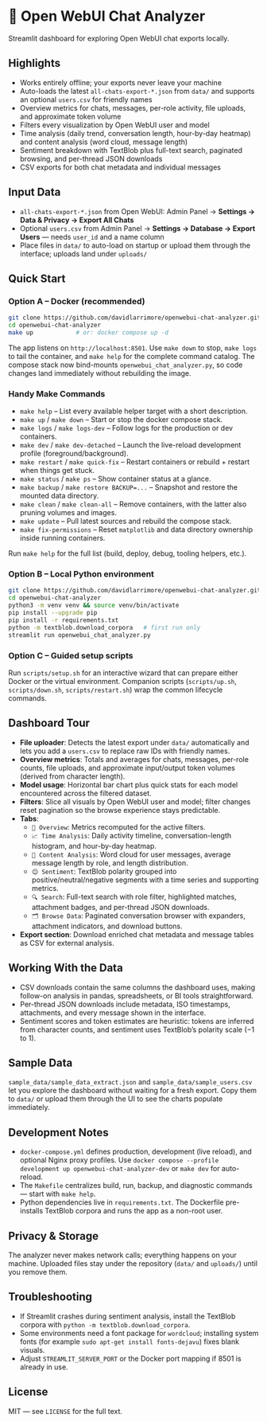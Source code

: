 # 💬 Open WebUI Chat Analyzer

Streamlit dashboard for exploring Open WebUI chat exports locally.

## Highlights

- Works entirely offline; your exports never leave your machine
- Auto-loads the latest `all-chats-export-*.json` from `data/` and supports an optional `users.csv` for friendly names
- Overview metrics for chats, messages, per-role activity, file uploads, and approximate token volume
- Filters every visualization by Open WebUI user and model
- Time analysis (daily trend, conversation length, hour-by-day heatmap) and content analysis (word cloud, message length)
- Sentiment breakdown with TextBlob plus full-text search, paginated browsing, and per-thread JSON downloads
- CSV exports for both chat metadata and individual messages

## Input Data

- `all-chats-export-*.json` from Open WebUI: Admin Panel → **Settings → Data & Privacy → Export All Chats**
- Optional `users.csv` from Admin Panel → **Settings → Database → Export Users** — needs `user_id` and a name column
- Place files in `data/` to auto-load on startup or upload them through the interface; uploads land under `uploads/`

## Quick Start

### Option A – Docker (recommended)

```bash
git clone https://github.com/davidlarrimore/openwebui-chat-analyzer.git
cd openwebui-chat-analyzer
make up            # or: docker compose up -d
```

The app listens on `http://localhost:8501`. Use `make down` to stop, `make logs` to tail the container, and `make help` for the complete command catalog.
The compose stack now bind-mounts `openwebui_chat_analyzer.py`, so code changes land immediately without rebuilding the image.

### Handy Make Commands

- `make help` – List every available helper target with a short description.
- `make up` / `make down` – Start or stop the docker compose stack.
- `make logs` / `make logs-dev` – Follow logs for the production or dev containers.
- `make dev` / `make dev-detached` – Launch the live-reload development profile (foreground/background).
- `make restart` / `make quick-fix` – Restart containers or rebuild + restart when things get stuck.
- `make status` / `make ps` – Show container status at a glance.
- `make backup` / `make restore BACKUP=...` – Snapshot and restore the mounted data directory.
- `make clean` / `make clean-all` – Remove containers, with the latter also pruning volumes and images.
- `make update` – Pull latest sources and rebuild the compose stack.
- `make fix-permissions` – Reset `matplotlib` and data directory ownership inside running containers.

Run `make help` for the full list (build, deploy, debug, tooling helpers, etc.).

### Option B – Local Python environment

```bash
git clone https://github.com/davidlarrimore/openwebui-chat-analyzer.git
cd openwebui-chat-analyzer
python3 -m venv venv && source venv/bin/activate
pip install --upgrade pip
pip install -r requirements.txt
python -m textblob.download_corpora   # first run only
streamlit run openwebui_chat_analyzer.py
```

### Option C – Guided setup scripts

Run `scripts/setup.sh` for an interactive wizard that can prepare either Docker or the virtual environment. Companion scripts (`scripts/up.sh`, `scripts/down.sh`, `scripts/restart.sh`) wrap the common lifecycle commands.

## Dashboard Tour

- **File uploader**: Detects the latest export under `data/` automatically and lets you add a `users.csv` to replace raw IDs with friendly names.
- **Overview metrics**: Totals and averages for chats, messages, per-role counts, file uploads, and approximate input/output token volumes (derived from character length).
- **Model usage**: Horizontal bar chart plus quick stats for each model encountered across the filtered dataset.
- **Filters**: Slice all visuals by Open WebUI user and model; filter changes reset pagination so the browse experience stays predictable.
- **Tabs**:
  - `🧾 Overview`: Metrics recomputed for the active filters.
  - `📈 Time Analysis`: Daily activity timeline, conversation-length histogram, and hour-by-day heatmap.
  - `💭 Content Analysis`: Word cloud for user messages, average message length by role, and length distribution.
  - `😊 Sentiment`: TextBlob polarity grouped into positive/neutral/negative segments with a time series and supporting metrics.
  - `🔍 Search`: Full-text search with role filter, highlighted matches, attachment badges, and per-thread JSON downloads.
  - `🗂 Browse Data`: Paginated conversation browser with expanders, attachment indicators, and download buttons.
- **Export section**: Download enriched chat metadata and message tables as CSV for external analysis.

## Working With the Data

- CSV downloads contain the same columns the dashboard uses, making follow-on analysis in pandas, spreadsheets, or BI tools straightforward.
- Per-thread JSON downloads include metadata, ISO timestamps, attachments, and every message shown in the interface.
- Sentiment scores and token estimates are heuristic: tokens are inferred from character counts, and sentiment uses TextBlob’s polarity scale (−1 to 1).

## Sample Data

`sample_data/sample_data_extract.json` and `sample_data/sample_users.csv` let you explore the dashboard without waiting for a fresh export. Copy them to `data/` or upload them through the UI to see the charts populate immediately.

## Development Notes

- `docker-compose.yml` defines production, development (live reload), and optional Nginx proxy profiles. Use `docker compose --profile development up openwebui-chat-analyzer-dev` or `make dev` for auto-reload.
- The `Makefile` centralizes build, run, backup, and diagnostic commands — start with `make help`.
- Python dependencies live in `requirements.txt`. The Dockerfile pre-installs TextBlob corpora and runs the app as a non-root user.

## Privacy & Storage

The analyzer never makes network calls; everything happens on your machine. Uploaded files stay under the repository (`data/` and `uploads/`) until you remove them.

## Troubleshooting

- If Streamlit crashes during sentiment analysis, install the TextBlob corpora with `python -m textblob.download_corpora`.
- Some environments need a font package for `wordcloud`; installing system fonts (for example `sudo apt-get install fonts-dejavu`) fixes blank visuals.
- Adjust `STREAMLIT_SERVER_PORT` or the Docker port mapping if 8501 is already in use.

## License

MIT — see `LICENSE` for the full text.
